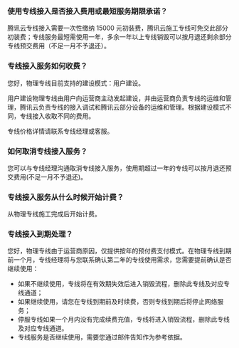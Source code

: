 ### 使用专线接入是否接入费用或最短服务期限承诺？
腾讯云专线接入需要一次性缴纳 15000 元初装费，腾讯云施工专线可免交此部分初装费；专线服务最短需使用一年，多余一年以上专线销毁可以按月退还剩余部分专线预交费用（不足一月不予退还）。

### 专线接入服务如何收费？
您好，物理专线目前支持的建设模式：用户建设。

用户建设物理专线由用户向运营商主动发起建设，并由运营商负责专线的运维和管理，腾讯云负责专线的接入调试和腾讯云部分设备的运维和管理。根据建设模式不同，专线接入收取不同的费用。

专线价格详情请联系专线经理或客服。

### 如何取消专线接入服务？
您可以与专线经理沟通取消专线接入服务，使用期超过一年的专线可以按月退还预交费用(不足一月不予退还)。

### 专线接入服务从什么时候开始计费？
从物理专线施工完成后开始计费。

### 专线接入到期处理？
您好，物理专线由于运营商原因，仅提供按年的预付费支付模式。在物理专线到期前一个月，专线经理将与您联系确认第二年的专线使用需求，您需要提前确认是否继续使用：

- 如果不继续使用，专线将在有效期失效后进入销毁流程，删除此专线及对应专线通道；
- 如果继续使用，请您在专线到期前及时续费，否则专线到期后将停止网络服务；
- 停服专线如果一个月内没有完成续费充值，专线将进入销毁流程，删除此专线及对应专线通道。
- 专线服务是否继续使用，需要您通过邮件告知作为参考依据。
